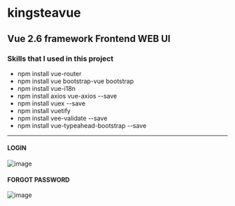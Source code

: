 # kingsteavue


<H2> Vue 2.6 framework Frontend WEB UI</H2>


<H3>Skills that I used in this project</H3>

<ul>
  <li>
    npm install vue-router
  </li>
    <li>
    npm install vue bootstrap-vue bootstrap
  </li>
    <li>
    npm install vue-i18n
  </li>
  <li>
    npm install axios vue-axios --save
  </li>  
  <li>
    npm install vuex --save
  </li>
  <li>
    npm install vuetify
  </li>
  <li>
    npm install vee-validate --save
  </li>
  <li>
    npm install vue-typeahead-bootstrap --save
  </li>
</ul>

<HR>
  
<H4>LOGIN</H4>
  
![image](https://user-images.githubusercontent.com/40432032/155996128-ed6f45b5-e46a-4f97-9978-1210b121e6e1.png)
  
<H4>FORGOT PASSWORD</H4>
  
![image](https://user-images.githubusercontent.com/40432032/155996073-3d32b2f8-229b-467f-b935-d06e9df498a3.png)


